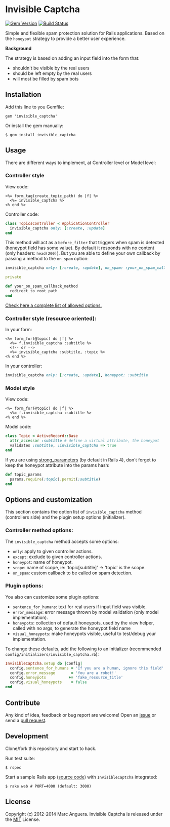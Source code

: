 # Invisible Captcha

[![Gem Version](https://badge.fury.io/rb/invisible_captcha.svg)](http://badge.fury.io/rb/invisible_captcha) [![Build Status](https://travis-ci.org/markets/invisible_captcha.svg)](https://travis-ci.org/markets/invisible_captcha)

Simple and flexible spam protection solution for Rails applications. Based on the `honeypot` strategy to provide a better user experience.

**Background**

The strategy is based on adding an input field into the form that:

* shouldn't be visible by the real users
* should be left empty by the real users
* will most be filled by spam bots

## Installation

Add this line to you Gemfile:

```
gem 'invisible_captcha'
```

Or install the gem manually:

```
$ gem install invisible_captcha
```

## Usage

There are different ways to implement, at Controller level or Model level:

### Controller style

View code:

```erb
<%= form_tag(create_topic_path) do |f| %>
  <%= invisible_captcha %>
<% end %>
```

Controller code:

```ruby
class TopicsController < ApplicationController
  invisible_captcha only: [:create, :update]
end
```

This method will act as a `before_filter` that triggers when spam is detected (honeypot field has some value). By default it responds with no content (only headers: `head(200)`). But you are able to define your own callback by passing a method to the `on_spam` option:

```ruby
invisible_captcha only: [:create, :update], on_spam: :your_on_spam_callback_method

private

def your_on_spam_callback_method
  redirect_to root_path
end
```

[Check here a complete list of allowed options.](#controller-method-options)

### Controller style (resource oriented):

In your form:

```erb
<%= form_for(@topic) do |f| %>
  <%= f.invisible_captcha :subtitle %>
  <!-- or -->
  <%= invisible_captcha :subtitle, :topic %>
<% end %>
```

In your controller:

```ruby
invisible_captcha only: [:create, :update], honeypot: :subtitle
```

### Model style

View code:

```erb
<%= form_for(@topic) do |f| %>
  <%= f.invisible_captcha :subtitle %>
<% end %>
```

Model code:

```ruby
class Topic < ActiveRecord::Base
  attr_accessor :subtitle # define a virtual attribute, the honeypot
  validates :subtitle, :invisible_captcha => true
end
```

If you are using [strong_parameters](https://github.com/rails/strong_parameters) (by default in Rails 4), don't forget to keep the honeypot attribute into the params hash:

```ruby
def topic_params
  params.require(:topic).permit(:subtitle)
end
```

## Options and customization

This section contains the option list of `invisible_captcha` method (controllers side) and the plugin setup options (initializer).

### Controller method options:

The `invisible_captcha` method accepts some options:

* `only`: apply to given controller actions.
* `except`: exclude to given controller actions.
* `honeypot`: name of honeypot.
* `scope`: name of scope, ie: 'topic[subtitle]' -> 'topic' is the scope.
* `on_spam`: custom callback to be called on spam detection.

### Plugin options:

You also can customize some plugin options:

* `sentence_for_humans`: text for real users if input field was visible.
* `error_message`: error message thrown by model validation (only model implementation).
* `honeypots`: collection of default honeypots, used by the view helper, called with no args, to generate the honeypot field name
* `visual_honeypots`: make honeypots visible, useful to test/debug your implementation.

To change these defaults, add the following to an initializer (recommended `config/initializers/invisible_captcha.rb`):

```ruby
InvisibleCaptcha.setup do |config|
  config.sentence_for_humans = 'If you are a human, ignore this field'
  config.error_message       = 'You are a robot!'
  config.honeypots          += 'fake_resource_title'
  config.visual_honeypots    = false
end
```

## Contribute

Any kind of idea, feedback or bug report are welcome! Open an [issue](https://github.com/markets/invisible_captcha/issues) or send a [pull request](https://github.com/markets/invisible_captcha/pulls).

## Development

Clone/fork this repository and start to hack.

Run test suite:

```
$ rspec
```

Start a sample Rails app ([source code](spec/dummy)) with `InvisibleCaptcha` integrated:

```
$ rake web # PORT=4000 (default: 3000)
```

## License

Copyright (c) 2012-2014 Marc Anguera. Invisible Captcha is released under the [MIT](LICENSE) License.
